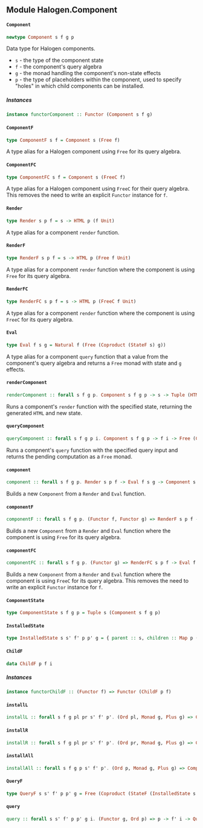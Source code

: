 ## Module Halogen.Component

#### `Component`

``` purescript
newtype Component s f g p
```

Data type for Halogen components.
- `s` - the type of the component state
- `f` - the component's query algebra
- `g` - the monad handling the component's non-state effects
- `p` - the type of placeholders within the component, used to specify
        "holes" in which child components can be installed.

##### Instances
``` purescript
instance functorComponent :: Functor (Component s f g)
```

#### `ComponentF`

``` purescript
type ComponentF s f = Component s (Free f)
```

A type alias for a Halogen component using `Free` for its query algebra.

#### `ComponentFC`

``` purescript
type ComponentFC s f = Component s (FreeC f)
```

A type alias for a Halogen component using `FreeC` for their query algebra.
This removes the need to write an explicit `Functor` instance for `f`.

#### `Render`

``` purescript
type Render s p f = s -> HTML p (f Unit)
```

A type alias for a component `render` function.

#### `RenderF`

``` purescript
type RenderF s p f = s -> HTML p (Free f Unit)
```

A type alias for a component `render` function where the component is using
`Free` for its query algebra.

#### `RenderFC`

``` purescript
type RenderFC s p f = s -> HTML p (FreeC f Unit)
```

A type alias for a component `render` function where the component is using
`FreeC` for its query algebra.

#### `Eval`

``` purescript
type Eval f s g = Natural f (Free (Coproduct (StateF s) g))
```

A type alias for a component `query` function that a value from the
component's query algebra and returns a `Free` monad with state and `g`
effects.

#### `renderComponent`

``` purescript
renderComponent :: forall s f g p. Component s f g p -> s -> Tuple (HTML p (f Unit)) s
```

Runs a component's `render` function with the specified state, returning
the generated `HTML` and new state.

#### `queryComponent`

``` purescript
queryComponent :: forall s f g p i. Component s f g p -> f i -> Free (Coproduct (StateF s) g) i
```

Runs a compnent's `query` function with the specified query input and
returns the pending computation as a `Free` monad.

#### `component`

``` purescript
component :: forall s f g p. Render s p f -> Eval f s g -> Component s f g p
```

Builds a new `Component` from a `Render` and `Eval` function.

#### `componentF`

``` purescript
componentF :: forall s f g p. (Functor f, Functor g) => RenderF s p f -> Eval f s g -> ComponentF s f g p
```

Builds a new `Component` from a `Render` and `Eval` function where the
component is using `Free` for its query algebra.

#### `componentFC`

``` purescript
componentFC :: forall s f g p. (Functor g) => RenderFC s p f -> Eval f s g -> ComponentFC s f g p
```

Builds a new `Component` from a `Render` and `Eval` function where the
component is using `FreeC` for its query algebra. This removes the need to
write an explicit `Functor` instance for `f`.

#### `ComponentState`

``` purescript
type ComponentState s f g p = Tuple s (Component s f g p)
```

#### `InstalledState`

``` purescript
type InstalledState s s' f' p p' g = { parent :: s, children :: Map p (ComponentState s' f' g p') }
```

#### `ChildF`

``` purescript
data ChildF p f i
```

##### Instances
``` purescript
instance functorChildF :: (Functor f) => Functor (ChildF p f)
```

#### `installL`

``` purescript
installL :: forall s f g pl pr s' f' p'. (Ord pl, Monad g, Plus g) => Component s f (QueryF s s' f' pl p' g) (Either pl pr) -> (pl -> ComponentState s' f' g p') -> Component (InstalledState s s' f' pl p' g) (Coproduct f (ChildF pl f')) g (Either p' pr)
```

#### `installR`

``` purescript
installR :: forall s f g pl pr s' f' p'. (Ord pr, Monad g, Plus g) => Component s f (QueryF s s' f' pr p' g) (Either pl pr) -> (pr -> ComponentState s' f' g p') -> Component (InstalledState s s' f' pr p' g) (Coproduct f (ChildF pr f')) g (Either pl p')
```

#### `installAll`

``` purescript
installAll :: forall s f g p s' f' p'. (Ord p, Monad g, Plus g) => Component s f (QueryF s s' f' p p' g) p -> (p -> ComponentState s' f' g p') -> Component (InstalledState s s' f' p p' g) (Coproduct f (ChildF p f')) g p'
```

#### `QueryF`

``` purescript
type QueryF s s' f' p p' g = Free (Coproduct (StateF (InstalledState s s' f' p p' g)) g)
```

#### `query`

``` purescript
query :: forall s s' f' p p' g i. (Functor g, Ord p) => p -> f' i -> QueryF s s' f' p p' g (Maybe i)
```


